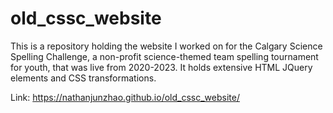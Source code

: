# old_cssc_website
This is a repository holding the website I worked on for the Calgary Science Spelling Challenge, a non-profit science-themed team spelling tournament for youth, that was live from 2020-2023. It holds extensive HTML JQuery elements and CSS transformations.

Link: https://nathanjunzhao.github.io/old_cssc_website/
